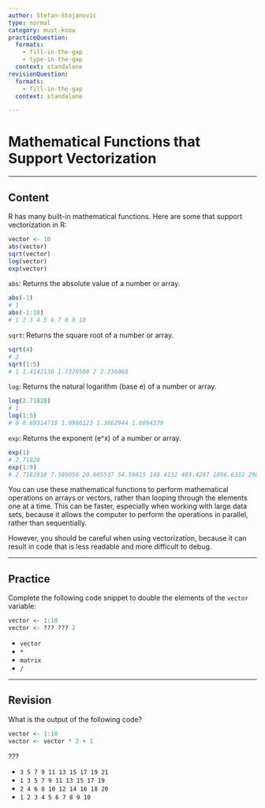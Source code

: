 ```yaml
---
author: Stefan-Stojanovic
type: normal
category: must-know
practiceQuestion:
  formats:
    - fill-in-the-gap
    - type-in-the-gap
  context: standalone
revisionQuestion:
  formats:
    - fill-in-the-gap
  context: standalone

---
```


# Mathematical Functions that Support Vectorization

---

## Content

R has many built-in mathematical functions. Here are some that support vectorization in R:
```r
vector <- 10
abs(vector)
sqrt(vector)
log(vector)
exp(vector)
```

`abs`: Returns the absolute value of a number or array.
```r
abs(-1)
# 1
abs(-1:10)
# 1 2 3 4 5 6 7 8 9 10
```

`sqrt`: Returns the square root of a number or array.
```r
sqrt(4)
# 2
sqrt(1:5)
# 1 1.4142136 1.7320508 2 2.236068
```

`log`: Returns the natural logarithm (base e) of a number or array.
```r
log(2.71828)
# 1
log(1:5)
# 0 0.69314718 1.0986123 1.3862944 1.6094379 
```

`exp`: Returns the exponent (e^x) of a number or array.


```r
exp(1)
# 2.71828
exp(1:9)
# 2.7182818 7.389056 20.085537 54.59815 148.4132 403.4287 1096.6332 2980.958 8103.084
```

You can use these mathematical functions to perform mathematical operations on arrays or vectors, rather than looping through the elements one at a time. This can be faster, especially when working with large data sets, because it allows the computer to perform the operations in parallel, rather than sequentially.

However, you should be careful when using vectorization, because it can result in code that is less readable and more difficult to debug.

---
## Practice

Complete the following code snippet to double the elements of the `vector` variable:

```r
vector <- 1:10
vector <- ??? ??? 2
```

- `vector`
- `*`
- `matrix`
- `/`

---
## Revision

What is the output of the following code?

```r
vector <- 1:10
vector <- vector * 2 + 1
```

???

- `3 5 7 9 11 13 15 17 19 21`
- `1 3 5 7 9 11 13 15 17 19`
- `2 4 6 8 10 12 14 16 18 20`
- `1 2 3 4 5 6 7 8 9 10`
